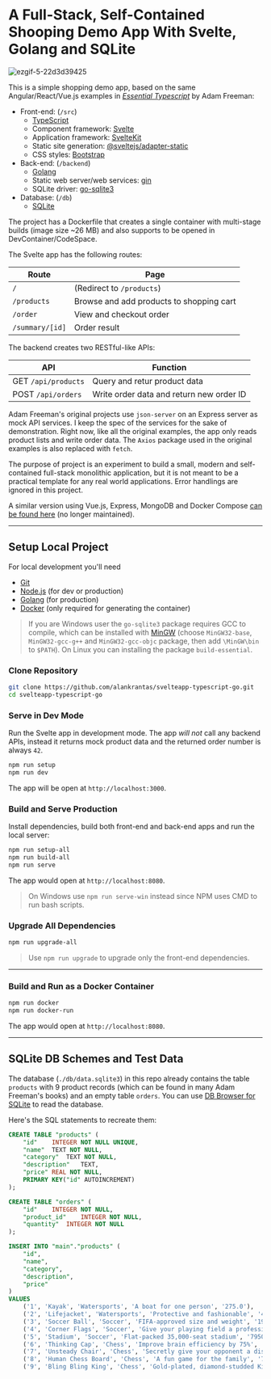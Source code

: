 # A Full-Stack, Self-Contained Shooping Demo App With Svelte, Golang and SQLite

![ezgif-5-22d3d39425](https://user-images.githubusercontent.com/44191076/148008744-14f89c9d-5343-483a-8bdc-c05618a84acc.gif)

This is a simple shopping demo app, based on the same Angular/React/Vue.js examples in <i>[Essential Typescript](https://github.com/Apress/essential-typescript-4)</i> by Adam Freeman:

- Front-end: (`/src`)
  - [TypeScript](https://www.typescriptlang.org/)
  - Component framework: [Svelte](https://svelte.dev/)
  - Application framework: [SvelteKit](https://kit.svelte.dev/)
  - Static site generation: [@sveltejs/adapter-static](https://www.npmjs.com/package/@sveltejs/adapter-static)
  - CSS styles: [Bootstrap](https://getbootstrap.com/)
- Back-end: (`/backend`)
  - [Golang](https://go.dev/)
  - Static web server/web services: [gin](https://github.com/gin-gonic/gin)
  - SQLite driver: [go-sqlite3](https://github.com/mattn/go-sqlite3)
- Database: (`/db`)
  - [SQLite](https://www.sqlite.org/index.html)

The project has a Dockerfile that creates a single container with multi-stage builds (image size ~26 MB) and also supports to be opened in DevContainer/CodeSpace.

The Svelte app has the following routes:

| Route           | Page                                     |
| --------------- | ---------------------------------------- |
| `/`             | (Redirect to `/products`)                |
| `/products`     | Browse and add products to shopping cart |
| `/order`        | View and checkout order                  |
| `/summary/[id]` | Order result                             |

The backend creates two RESTful-like APIs:

| API                 | Function                                 |
| ------------------- | ---------------------------------------- |
| GET `/api/products` | Query and retur product data             |
| POST `/api/orders`  | Write order data and return new order ID |

Adam Freeman's original projects use `json-server` on an Express server as mock API services. I keep the spec of the services for the sake of demonstration. Right now, like all the original examples, the app only reads product lists and write order data. The `Axios` package used in the original examples is also replaced with `fetch`.

The purpose of project is an experiment to build a small, modern and self-contained full-stack monolithic application, but it is not meant to be a practical template for any real world applications. Error handlings are ignored in this project.

A similar version using Vue.js, Express, MongoDB and Docker Compose [can be found here](https://github.com/alankrantas/vueapp-typescript-express) (no longer maintained).

---

## Setup Local Project

For local development you'll need

- [Git](https://git-scm.com/download/)
- [Node.js](https://nodejs.org/en/download/) (for dev or production)
- [Golang](https://go.dev/dl/) (for production)
- [Docker](https://docs.docker.com/get-docker/) (only required for generating the container)

> If you are Windows user the `go-sqlite3` package requires GCC to compile, which can be installed with [MinGW](https://sourceforge.net/projects/mingw/) (choose `MinGW32-base`, `MinGW32-gcc-g++` and `MinGW32-gcc-objc` package, then add `\MinGW\bin` to `$PATH`). On Linux you can installing the package `build-essential`.

### Clone Repository

```bash
git clone https://github.com/alankrantas/svelteapp-typescript-go.git
cd svelteapp-typescript-go
```

### Serve in Dev Mode

Run the Svelte app in development mode. The app _will not_ call any backend APIs, instead it returns mock product data and the returned order number is always `42`.

```bash
npm run setup
npm run dev
```

The app will be open at `http://localhost:3000`.

### Build and Serve Production

Install dependencies, build both front-end and back-end apps and run the local server:

```bash
npm run setup-all
npm run build-all
npm run serve
```

The app would open at `http://localhost:8080`.

> On Windows use `npm run serve-win` instead since NPM uses CMD to run bash scripts.

### Upgrade All Dependencies

```bash
npm run upgrade-all
```

> Use `npm run upgrade` to upgrade only the front-end dependencies.

---

### Build and Run as a Docker Container

```bash
npm run docker
npm run docker-run
```

The app would open at `http://localhost:8080`.

---

## SQLite DB Schemes and Test Data

The database (`./db/data.sqlite3`) in this repo already contains the table `products` with 9 product records (which can be found in many Adam Freeman's books) and an empty table `orders`. You can use [DB Browser for SQLite](https://sqlitebrowser.org/) to read the database.

Here's the SQL statements to recreate them:

```sql
CREATE TABLE "products" (
	"id"	INTEGER NOT NULL UNIQUE,
	"name"	TEXT NOT NULL,
	"category"	TEXT NOT NULL,
	"description"	TEXT,
	"price"	REAL NOT NULL,
	PRIMARY KEY("id" AUTOINCREMENT)
);

CREATE TABLE "orders" (
	"id"	INTEGER NOT NULL,
	"product_id"	INTEGER NOT NULL,
	"quantity"	INTEGER NOT NULL
);

INSERT INTO "main"."products" (
	"id",
	"name",
	"category",
	"description",
	"price"
)
VALUES
	('1', 'Kayak', 'Watersports', 'A boat for one person', '275.0'),
	('2', 'Lifejacket', 'Watersports', 'Protective and fashionable', '48.95'),
	('3', 'Soccer Ball', 'Soccer', 'FIFA-approved size and weight', '19.5'),
	('4', 'Corner Flags', 'Soccer', 'Give your playing field a professional touch', '34.95'),
	('5', 'Stadium', 'Soccer', 'Flat-packed 35,000-seat stadium', '79500.0'),
	('6', 'Thinking Cap', 'Chess', 'Improve brain efficiency by 75%', '16.0'),
	('7', 'Unsteady Chair', 'Chess', 'Secretly give your opponent a disadvantage', '29.95'),
	('8', 'Human Chess Board', 'Chess', 'A fun game for the family', '75.0'),
	('9', 'Bling Bling King', 'Chess', 'Gold-plated, diamond-studded King', '1200.0');
```
